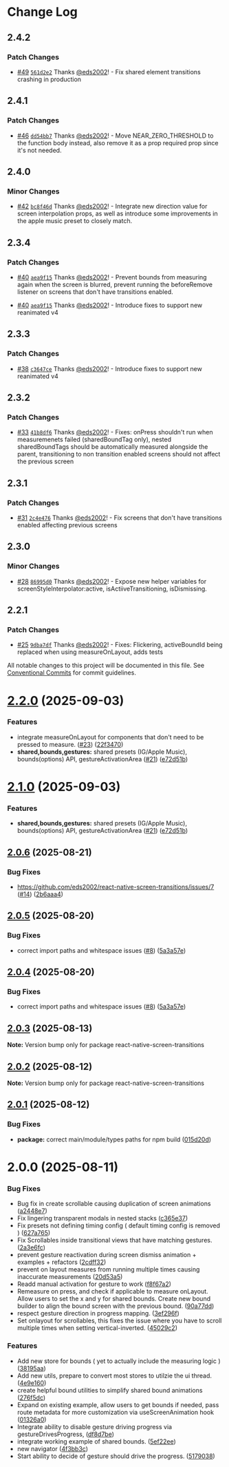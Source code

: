 # Change Log

## 2.4.2

### Patch Changes

- [#49](https://github.com/eds2002/react-native-screen-transitions/pull/49) [`561d2e2`](https://github.com/eds2002/react-native-screen-transitions/commit/561d2e2ebb66bfe27db253f8c97349dea304107f) Thanks [@eds2002](https://github.com/eds2002)! - Fix shared element transitions crashing in production

## 2.4.1

### Patch Changes

- [#46](https://github.com/eds2002/react-native-screen-transitions/pull/46) [`dd54bb7`](https://github.com/eds2002/react-native-screen-transitions/commit/dd54bb78734cceba38d6de62a777c8e20845825f) Thanks [@eds2002](https://github.com/eds2002)! - Move NEAR_ZERO_THRESHOLD to the function body instead, also remove it as a prop required prop since it's not needed.

## 2.4.0

### Minor Changes

- [#42](https://github.com/eds2002/react-native-screen-transitions/pull/42) [`bc8f46d`](https://github.com/eds2002/react-native-screen-transitions/commit/bc8f46d940aa3763b105b93133041e632cfcee45) Thanks [@eds2002](https://github.com/eds2002)! - Integrate new direction value for screen interpolation props, as well as introduce some improvements in the apple music preset to closely match.

## 2.3.4

### Patch Changes

- [#40](https://github.com/eds2002/react-native-screen-transitions/pull/40) [`aea9f15`](https://github.com/eds2002/react-native-screen-transitions/commit/aea9f1557797fbee18ed190fd4d15bfed6747cf9) Thanks [@eds2002](https://github.com/eds2002)! - Prevent bounds from measuring again when the screen is blurred, prevent running the beforeRemove listener on screens that don't have transitions enabled.

- [#40](https://github.com/eds2002/react-native-screen-transitions/pull/40) [`aea9f15`](https://github.com/eds2002/react-native-screen-transitions/commit/aea9f1557797fbee18ed190fd4d15bfed6747cf9) Thanks [@eds2002](https://github.com/eds2002)! - Introduce fixes to support new reanimated v4

## 2.3.3

### Patch Changes

- [#38](https://github.com/eds2002/react-native-screen-transitions/pull/38) [`c3647ce`](https://github.com/eds2002/react-native-screen-transitions/commit/c3647ce5af18575caf0722402c6792121aa1ef2f) Thanks [@eds2002](https://github.com/eds2002)! - Introduce fixes to support new reanimated v4

## 2.3.2

### Patch Changes

- [#33](https://github.com/eds2002/react-native-screen-transitions/pull/33) [`41b8df6`](https://github.com/eds2002/react-native-screen-transitions/commit/41b8df6269b5025bef0ae9f0fbb87a2d89d0f653) Thanks [@eds2002](https://github.com/eds2002)! - Fixes: onPress shouldn't run when measuremenets failed (sharedBoundTag only), nested sharedBoundTags should be automatically measured alongside the parent, transitioning to non transition enabled screens should not affect the previous screen

## 2.3.1

### Patch Changes

- [#31](https://github.com/eds2002/react-native-screen-transitions/pull/31) [`2c4e476`](https://github.com/eds2002/react-native-screen-transitions/commit/2c4e4767de5ae6203121db446a06ca1ca5e1556a) Thanks [@eds2002](https://github.com/eds2002)! - Fix screens that don't have transitions enabled affecting previous screens

## 2.3.0

### Minor Changes

- [#28](https://github.com/eds2002/react-native-screen-transitions/pull/28) [`86995d0`](https://github.com/eds2002/react-native-screen-transitions/commit/86995d034ece0e8e475cb9b6c40ce6eb753f5700) Thanks [@eds2002](https://github.com/eds2002)! - Expose new helper variables for screenStyleInterpolator:active, isActiiveTransitioning, isDismissing.

## 2.2.1

### Patch Changes

- [#25](https://github.com/eds2002/react-native-screen-transitions/pull/25) [`9dba7df`](https://github.com/eds2002/react-native-screen-transitions/commit/9dba7dfe1a1e6e2f4c12082894be22120e54d392) Thanks [@eds2002](https://github.com/eds2002)! - Fixes: Flickering, activeBoundId being replaced when using measureOnLayout, adds tests

All notable changes to this project will be documented in this file.
See [Conventional Commits](https://conventionalcommits.org) for commit guidelines.

# [2.2.0](https://github.com/eds2002/react-native-screen-transitions/compare/react-native-screen-transitions@2.0.6...react-native-screen-transitions@2.2.0) (2025-09-03)

### Features

- integrate measureOnLayout for components that don't need to be pressed to measure. ([#23](https://github.com/eds2002/react-native-screen-transitions/issues/23)) ([22f3470](https://github.com/eds2002/react-native-screen-transitions/commit/22f3470688dc21a836dc80af4f5d00df42ec332b))
- **shared,bounds,gestures:** shared presets (IG/Apple Music), bounds(options) API, gestureActivationArea ([#21](https://github.com/eds2002/react-native-screen-transitions/issues/21)) ([e72d51b](https://github.com/eds2002/react-native-screen-transitions/commit/e72d51b3ae8c950534752ea51acd2b365631f00d))

# [2.1.0](https://github.com/eds2002/react-native-screen-transitions/compare/react-native-screen-transitions@2.0.6...react-native-screen-transitions@2.1.0) (2025-09-03)

### Features

- **shared,bounds,gestures:** shared presets (IG/Apple Music), bounds(options) API, gestureActivationArea ([#21](https://github.com/eds2002/react-native-screen-transitions/issues/21)) ([e72d51b](https://github.com/eds2002/react-native-screen-transitions/commit/e72d51b3ae8c950534752ea51acd2b365631f00d))

## [2.0.6](https://github.com/eds2002/react-native-screen-transitions/compare/react-native-screen-transitions@2.0.5...react-native-screen-transitions@2.0.6) (2025-08-21)

### Bug Fixes

- https://github.com/eds2002/react-native-screen-transitions/issues/7 ([#14](https://github.com/eds2002/react-native-screen-transitions/issues/14)) ([2b6aaa4](https://github.com/eds2002/react-native-screen-transitions/commit/2b6aaa4ae888c8e2bed6337127ebb7cb09793fc5))

## [2.0.5](https://github.com/eds2002/react-native-screen-transitions/compare/react-native-screen-transitions@2.0.3...react-native-screen-transitions@2.0.5) (2025-08-20)

### Bug Fixes

- correct import paths and whitespace issues ([#8](https://github.com/eds2002/react-native-screen-transitions/issues/8)) ([5a3a57e](https://github.com/eds2002/react-native-screen-transitions/commit/5a3a57eb983df3195e648f0a06129ee5743e49f3))

## [2.0.4](https://github.com/eds2002/react-native-screen-transitions/compare/react-native-screen-transitions@2.0.3...react-native-screen-transitions@2.0.4) (2025-08-20)

### Bug Fixes

- correct import paths and whitespace issues ([#8](https://github.com/eds2002/react-native-screen-transitions/issues/8)) ([5a3a57e](https://github.com/eds2002/react-native-screen-transitions/commit/5a3a57eb983df3195e648f0a06129ee5743e49f3))

## [2.0.3](https://github.com/eds2002/react-native-screen-transitions/compare/react-native-screen-transitions@2.0.2...react-native-screen-transitions@2.0.3) (2025-08-13)

**Note:** Version bump only for package react-native-screen-transitions

## [2.0.2](https://github.com/eds2002/react-native-screen-transitions/compare/react-native-screen-transitions@2.0.1...react-native-screen-transitions@2.0.2) (2025-08-12)

**Note:** Version bump only for package react-native-screen-transitions

## [2.0.1](https://github.com/eds2002/react-native-screen-transitions/compare/react-native-screen-transitions@2.0.0...react-native-screen-transitions@2.0.1) (2025-08-12)

### Bug Fixes

- **package:** correct main/module/types paths for npm build ([015d20d](https://github.com/eds2002/react-native-screen-transitions/commit/015d20d91a2f95efc377c764a2b1d9be12610b6f))

# 2.0.0 (2025-08-11)

### Bug Fixes

- Bug fix in create scrollable causing duplication of screen animations ([a2448e7](https://github.com/eds2002/react-native-screen-transitions/commit/a2448e722536623811c2d120f2c72bb3767ff474))
- Fix lingering transparent modals in nested stacks ([c365e37](https://github.com/eds2002/react-native-screen-transitions/commit/c365e37893aab00289d861a5ae0fc1195e621da7))
- Fix presets not defining timing config ( default timing config is removed ) ([627a765](https://github.com/eds2002/react-native-screen-transitions/commit/627a76530724c5e43fc7b6c92e84ee4f16aefee9))
- Fix Scrollables inside transitional views that have matching gestures. ([2a3e6fc](https://github.com/eds2002/react-native-screen-transitions/commit/2a3e6fc63b663e6d38daede4f4ee2322e1db7f88))
- prevent gesture reactivation during screen dismiss animation + examples + refactors ([2cdff32](https://github.com/eds2002/react-native-screen-transitions/commit/2cdff32ec6f0638443b1f0e553d1c7c010093bae))
- prevent on layout measures from running multiple times causing inaccurate measurements ([20d53a5](https://github.com/eds2002/react-native-screen-transitions/commit/20d53a5fcfb2d4b2827e787169e26642837476eb))
- Readd manual activation for gesture to work ([f8f67a2](https://github.com/eds2002/react-native-screen-transitions/commit/f8f67a25ab0e7bd2c95121550cdfffac6935120f))
- Remeasure on press, and check if applicable to measure onLayout. Allow users to set the x and y for shared bounds. Create new bound builder to align the bound screen with the previous bound. ([90a77dd](https://github.com/eds2002/react-native-screen-transitions/commit/90a77dddc4a780a98714c87d63556ecb7c3338f1))
- respect gesture direction in progress mapping. ([3ef296f](https://github.com/eds2002/react-native-screen-transitions/commit/3ef296f252e63196b77a14a28c33fce3625f2903))
- Set onlayout for scrollables, this fixes the issue where you have to scroll multiple times when setting vertical-inverted. ([45029c2](https://github.com/eds2002/react-native-screen-transitions/commit/45029c270c55c46f44179ecdeab307c8d5fd4a6a))

### Features

- Add new store for bounds ( yet to actually include the measuring logic ) ([38195aa](https://github.com/eds2002/react-native-screen-transitions/commit/38195aaa674fbae28e008c6096317d931c74d862))
- Add new utils, prepare to convert most stores to utilzie the ui thread. ([4e9e160](https://github.com/eds2002/react-native-screen-transitions/commit/4e9e16069a1a2f3ca6ffce1c74deafcc7aaaf858))
- create helpful bound utilities to simplify shared bound animations ([276f5dc](https://github.com/eds2002/react-native-screen-transitions/commit/276f5dc33536fb6e74b95b3800698028637d0ab4))
- Expand on existing example, allow users to get bounds if needed, pass route metadata for more customization via useScreenAnimation hook ([01326a0](https://github.com/eds2002/react-native-screen-transitions/commit/01326a09e97c44719199cd919fcb804122546dd9))
- Integrate ability to disable gesture driving progress via gestureDrivesProgress, ([df8d7be](https://github.com/eds2002/react-native-screen-transitions/commit/df8d7be0408b99d52db050fdd2f9c7ac39030038))
- integrate working example of shared bounds. ([5ef22ee](https://github.com/eds2002/react-native-screen-transitions/commit/5ef22eeb577ca56f480ab15ac58ee4e3c66d3dba))
- new navigator ([4f3bb3c](https://github.com/eds2002/react-native-screen-transitions/commit/4f3bb3ce8b9bef2193a602154e59a54ec33c497f))
- Start ability to decide of gesture should drive the progress. ([5179038](https://github.com/eds2002/react-native-screen-transitions/commit/5179038ec348efc8a20a979e97a01413ac39349f))
